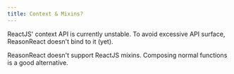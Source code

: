```yaml
---
title: Context & Mixins?
---
```


ReactJS' context API is currently unstable. To avoid excessive API surface, ReasonReact doesn't bind to it (yet).

ReasonReact doesn't support ReactJS mixins. Composing normal functions is a good alternative.
